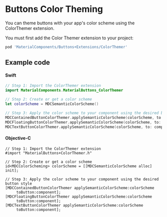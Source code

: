 <!--docs:
title: "Color Theming"
layout: detail
section: components
excerpt: "How to theme Buttons using the Material Design color system."
iconId: button
path: /catalog/buttons/color-theming/
-->

# Buttons Color Theming

You can theme buttons with your app's color scheme using the ColorThemer extension.

You must first add the Color Themer extension to your project:

``` bash
pod 'MaterialComponents/Buttons+Extensions/ColorThemer'
```

## Example code

<!--<div class="material-code-render" markdown="1">-->
#### Swift
``` swift
// Step 1: Import the ColorThemer extension
import MaterialComponents.MaterialButtons_ColorThemer

// Step 2: Create or get a color scheme
let colorScheme = MDCSemanticColorScheme()

// Step 3: Apply the color scheme to your component using the desired button style
MDCContainedButtonColorThemer.applySemanticColorScheme(colorScheme, to: component)
MDCFloatingButtonColorThemer.applySemanticColorScheme(colorScheme, to: component)
MDCTextButtonColorThemer.applySemanticColorScheme(colorScheme, to: component)
```

#### Objective-C

``` objc
// Step 1: Import the ColorThemer extension
#import "MaterialButtons+ColorThemer.h"

// Step 2: Create or get a color scheme
id<MDCColorScheming> colorScheme = [[MDCSemanticColorScheme alloc] init];

// Step 3: Apply the color scheme to your component using the desired button style
[MDCContainedButtonColorThemer applySemanticColorScheme:colorScheme
     toButton:component];
[MDCFloatingButtonColorThemer applySemanticColorScheme:colorScheme
     toButton:component];
[MDCTextButtonColorThemer applySemanticColorScheme:colorScheme
     toButton:component];
```
<!--</div>-->
